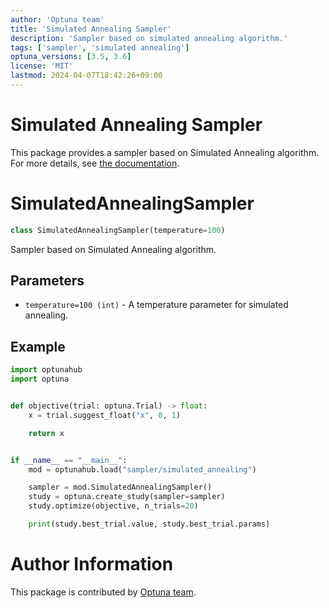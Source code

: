 ```yaml
---
author: 'Optuna team'
title: 'Simulated Annealing Sampler'
description: 'Sampler based on simulated annealing algorithm.'
tags: ['sampler', 'simulated annealing']
optuna_versions: [3.5, 3.6]
license: 'MIT'
lastmod: 2024-04-07T18:42:26+09:00
---
```


Simulated Annealing Sampler
===

This package provides a sampler based on Simulated Annealing algorithm.
For more details, see [the documentation](https://optuna.readthedocs.io/en/stable/tutorial/20_recipes/005_user_defined_sampler.html).


# SimulatedAnnealingSampler

```python
class SimulatedAnnealingSampler(temperature=100)
```

Sampler based on Simulated Annealing algorithm.

## Parameters
- `temperature=100 (int)` - A temperature parameter for simulated annealing.


## Example

```python
import optunahub
import optuna


def objective(trial: optuna.Trial) -> float:
    x = trial.suggest_float("x", 0, 1)

    return x


if __name__ == "__main__":
    mod = optunahub.load("sampler/simulated_annealing")

    sampler = mod.SimulatedAnnealingSampler()
    study = optuna.create_study(sampler=sampler)
    study.optimize(objective, n_trials=20)

    print(study.best_trial.value, study.best_trial.params)
```

# Author Information

This package is contributed by [Optuna team](https://github.com/orgs/optuna/people).
